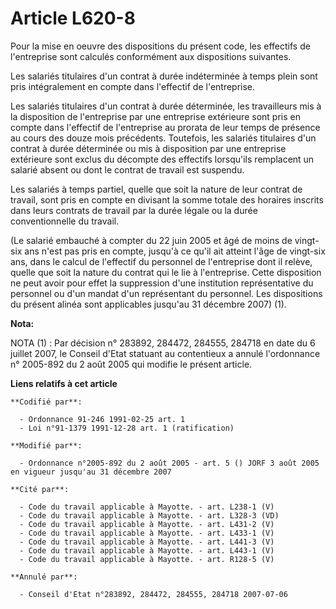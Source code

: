 # Article L620-8

Pour la mise en oeuvre des dispositions du présent code, les effectifs de l'entreprise sont calculés conformément aux
dispositions suivantes.

Les salariés titulaires d'un contrat à durée indéterminée à temps plein sont pris intégralement en compte dans l'effectif de
l'entreprise.

Les salariés titulaires d'un contrat à durée déterminée, les travailleurs mis à la disposition de l'entreprise par une
entreprise extérieure sont pris en compte dans l'effectif de l'entreprise au prorata de leur temps de présence au cours des
douze mois précédents. Toutefois, les salariés titulaires d'un contrat à durée déterminée ou mis à disposition par une
entreprise extérieure sont exclus du décompte des effectifs lorsqu'ils remplacent un salarié absent ou dont le contrat de
travail est suspendu.

Les salariés à temps partiel, quelle que soit la nature de leur contrat de travail, sont pris en compte en divisant la somme
totale des horaires inscrits dans leurs contrats de travail par la durée légale ou la durée conventionnelle du travail.

(Le salarié embauché à compter du 22 juin 2005 et âgé de moins de vingt-six ans n'est pas pris en compte, jusqu'à ce qu'il
ait atteint l'âge de vingt-six ans, dans le calcul de l'effectif du personnel de l'entreprise dont il relève, quelle que soit
la nature du contrat qui le lie à l'entreprise. Cette disposition ne peut avoir pour effet la suppression d'une institution
représentative du personnel ou d'un mandat d'un représentant du personnel. Les dispositions du présent alinéa sont
applicables jusqu'au 31 décembre 2007) (1).

**Nota:**

NOTA (1) : Par décision n° 283892, 284472, 284555, 284718 en date du 6 juillet 2007, le Conseil d'Etat statuant au
contentieux a annulé l'ordonnance n° 2005-892 du 2 août 2005 qui modifie le présent article.

**Liens relatifs à cet article**

	**Codifié par**:

	  - Ordonnance 91-246 1991-02-25 art. 1
	  - Loi n°91-1379 1991-12-28 art. 1 (ratification)

	**Modifié par**:

	  - Ordonnance n°2005-892 du 2 août 2005 - art. 5 () JORF 3 août 2005 en vigueur jusqu'au 31 décembre 2007

	**Cité par**:

	  - Code du travail applicable à Mayotte. - art. L238-1 (V)
	  - Code du travail applicable à Mayotte. - art. L328-3 (VD)
	  - Code du travail applicable à Mayotte. - art. L431-2 (V)
	  - Code du travail applicable à Mayotte. - art. L433-1 (V)
	  - Code du travail applicable à Mayotte. - art. L441-3 (V)
	  - Code du travail applicable à Mayotte. - art. L443-1 (V)
	  - Code du travail applicable à Mayotte. - art. R128-5 (V)

	**Annulé par**:

	  - Conseil d'Etat n°283892, 284472, 284555, 284718 2007-07-06
